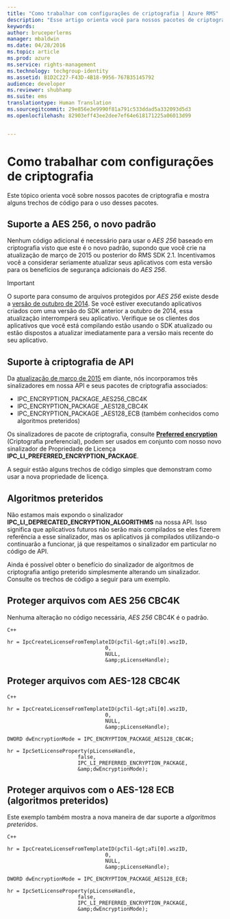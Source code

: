 ```yaml
---
title: "Como trabalhar com configurações de criptografia | Azure RMS"
description: "Esse artigo orienta você para nossos pacotes de criptografia"
keywords: 
author: bruceperlerms
manager: mbaldwin
ms.date: 04/28/2016
ms.topic: article
ms.prod: azure
ms.service: rights-management
ms.technology: techgroup-identity
ms.assetid: B1D2C227-F43D-4B18-9956-767B35145792
audience: developer
ms.reviewer: shubhamp
ms.suite: ems
translationtype: Human Translation
ms.sourcegitcommit: 29e856e3e9990f81a791c533ddad5a332093d5d3
ms.openlocfilehash: 82903eff43ee2dee7ef64e618171225a06013d99


---
```


# Como trabalhar com configurações de criptografia

Este tópico orienta você sobre nossos pacotes de criptografia e mostra alguns trechos de código para o uso desses pacotes.

## Suporte a AES 256, o novo padrão

Nenhum código adicional é necessário para usar o *AES 256* baseado em criptografia visto que este é o novo padrão, supondo que você crie na atualização de março de 2015 ou posterior do RMS SDK 2.1. Incentivamos você a considerar seriamente atualizar seus aplicativos com esta versão para os benefícios de segurança adicionais do *AES 256*.

> [!IMPORTANT]
> O suporte para consumo de arquivos protegidos por *AES 256* existe desde a [versão de outubro de 2014](release-notes-rtm.md). Se você estiver executando aplicativos criados com uma versão do SDK anterior a outubro de 2014, essa atualização interromperá seu aplicativo. Verifique se os clientes dos aplicativos que você está compilando estão usando o SDK atualizado ou estão dispostos a atualizar imediatamente para a versão mais recente do seu aplicativo.

 
## Suporte à criptografia de API

Da [atualização de março de 2015](release-notes-rtm.md) em diante, nós incorporamos três sinalizadores em nossa API e seus pacotes de criptografia associados:

-   IPC\_ENCRYPTION\_PACKAGE\_AES256\_CBC4K
-   IPC\_ENCRYPTION\_PACKAGE \_AES128\_CBC4K
-   IPC\_ENCRYPTION\_PACKAGE \_AES128\_ECB (também conhecidos como algoritmos preteridos)

Os sinalizadores de pacote de criptografia, consulte [**Preferred encryption**](/rights-management/sdk/2.1/api/win/constants#msipc_preferred_encryption) (Criptografia preferencial), podem ser usados em conjunto com nosso novo sinalizador de Propriedade de Licença **IPC\_LI\_PREFERRED\_ENCRYPTION\_PACKAGE**.

A seguir estão alguns trechos de código simples que demonstram como usar a nova propriedade de licença.

## Algoritmos preteridos

Não estamos mais expondo o sinalizador **IPC\_LI\_DEPRECATED\_ENCRYPTION\_ALGORITHMS** na nossa API. Isso significa que aplicativos futuros não serão mais compilados se eles fizerem referência a esse sinalizador, mas os aplicativos já compilados utilizando-o continuarão a funcionar, já que respeitamos o sinalizador em particular no código de API.

Ainda é possível obter o benefício do sinalizador de algoritmos de criptografia antigo preterido simplesmente alterando um sinalizador. Consulte os trechos de código a seguir para um exemplo.

## Proteger arquivos com AES 256 CBC4K

Nenhuma alteração no código necessária, *AES 256* CBC4K é o padrão.

    C++

    hr = IpcCreateLicenseFromTemplateID(pcTil-&gt;aTi[0].wszID,
                                    0,
                                    NULL,
                                    &amp;pLicenseHandle);


## Proteger arquivos com AES-128 CBC4K

    C++

    hr = IpcCreateLicenseFromTemplateID(pcTil-&gt;aTi[0].wszID,
                                    0,
                                    NULL,
                                    &amp;pLicenseHandle);

    DWORD dwEncryptionMode = IPC_ENCRYPTION_PACKAGE_AES128_CBC4K;

    hr = IpcSetLicenseProperty(pLicenseHandle,
                           false,
                           IPC_LI_PREFERRED_ENCRYPTION_PACKAGE,
                           &amp;dwEncryptionMode);


## Proteger arquivos com o AES-128 ECB (algoritmos preteridos)

Este exemplo também mostra a nova maneira de dar suporte a *algoritmos preteridos*.

    C++
    
    hr = IpcCreateLicenseFromTemplateID(pcTil-&gt;aTi[0].wszID,
                                    0,
                                    NULL,
                                    &amp;pLicenseHandle);

    DWORD dwEncryptionMode = IPC_ENCRYPTION_PACKAGE_AES128_ECB;

    hr = IpcSetLicenseProperty(pLicenseHandle,
                           false,
                           IPC_LI_PREFERRED_ENCRYPTION_PACKAGE,
                           &amp;dwEncryptionMode);

 

 



<!--HONumber=Jun16_HO4-->


